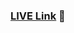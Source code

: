 ### [LIVE Link]([https://x-beat.netlify.app/](https://65d81d2ef98ebb8aaa58448a--jocular-melba-8cf194.netlify.app/)https://65d81d2ef98ebb8aaa58448a--jocular-melba-8cf194.netlify.app/) 🔗
